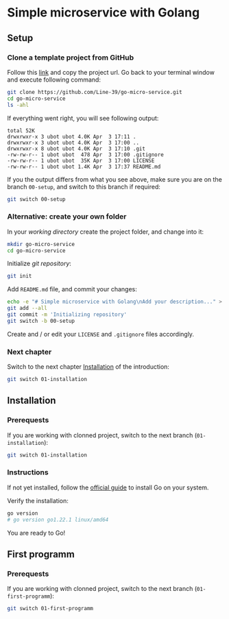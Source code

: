 # Simple microservice with Golang

## Setup

### Clone a template project from GitHub

Follow this [link](https://github.com/Line-39/go-micro-service.git) and copy the project url. Go back to your terminal window and execute following command:

```Bash
git clone https://github.com/Line-39/go-micro-service.git
cd go-micro-service
ls -ahl
```

If everything went right, you will see following output:

```Text
total 52K
drwxrwxr-x 3 ubot ubot 4.0K Apr  3 17:11 .
drwxrwxr-x 3 ubot ubot 4.0K Apr  3 17:00 ..
drwxrwxr-x 8 ubot ubot 4.0K Apr  3 17:10 .git
-rw-rw-r-- 1 ubot ubot  478 Apr  3 17:00 .gitignore
-rw-rw-r-- 1 ubot ubot  35K Apr  3 17:00 LICENSE
-rw-rw-r-- 1 ubot ubot 1.4K Apr  3 17:37 README.md
```

If you the output differs from what you see above, make sure you are on the branch `00-setup`, and switch to this branch if required:

```Bash
git switch 00-setup
```

### Alternative: create your own folder
In your *working directory* create the project folder, and change into it:

```Bash
mkdir go-micro-service
cd go-micro-service
```

Initialize *git repository*:

```Bash
git init
```

Add `README.md` file, and commit your changes:

```Bash
echo -e "# Simple microservice with Golang\nAdd your description..." > README.md 
git add --all
git commit -m 'Initializing repository'
git switch -b 00-setup
```

Create and / or edit your `LICENSE` and `.gitignore` files accordingly.

### Next chapter
Switch to the next chapter [Installation](#installation) of the introduction:

```Bash
git switch 01-installation
```

## Installation

### Prerequests
If you are working with clonned project, switch to the next branch (`01-installation`):
```Bash
git switch 01-installation
```

### Instructions
If not yet installed, follow the [official guide](https://go.dev/doc/install) to install Go on your system.

Verify the installation:
```Bash
go version
# go version go1.22.1 linux/amd64
```

You are ready to Go!

## First programm

### Prerequests
If you are working with clonned project, switch to the next branch (`01-first-programm`):
```Bash
git switch 01-first-programm
```